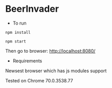 # BeerInvader

* To run

```npm install```

```npm start```

Then go to browser:
[http://localhost:8080/](http://localhost:8080/)

* Requirements

Newsest browser which has js modules support

Tested on Chrome 70.0.3538.77 
